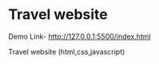 # Travel website 

Demo Link- http://127.0.0.1:5500/index.html

 Travel website  (html,css,javascript)
